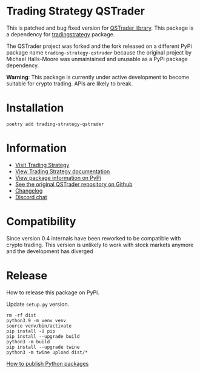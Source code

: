 # Trading Strategy QSTrader

This is patched and bug fixed version for [QSTrader library](https://github.com/mhallsmoore/qstrader). This package is a dependency for [tradingstrategy](https://github.com/tradingstrategy-ai/client) package.

The QSTrader project was forked and the fork released on a different PyPi package name `trading-strategy-qstrader` because the original project by Michael Halls-Moore was unmaintained and unusable as a PyPi package dependency.

**Warning**: This package is currently under active development to become suitable for crypto trading. APIs are likely to break.

# Installation

```shell
poetry add trading-strategy-qstrader
```

# Information

- [Visit Trading Strategy](https://tradingstrategy.ai)
- [View Trading Strategy documentation](https://tradingstrategy.ai/docs)
- [View package information on PyPi](https://pypi.org/project/trading-strategy-qstrader/)
- [See the original QSTrader repository on Github](https://github.com/mhallsmoore/qstrader)
- [Changelog](https://github.com/tradingstrategy-ai/qstrader/blob/master/CHANGELOG.md)
- [Discord chat](https://tradingstrategy.ai/community#discord)

# Compatibility

Since version 0.4 internals have been reworked to be compatible with crypto trading. This version is unlikely to work with stock markets anymore and the development has diverged

# Release 

How to release this package on PyPi.

Update `setup.py` version.

```shell
rm -rf dist
python3.9 -m venv venv
source venv/bin/activate
pip install -U pip
pip install --upgrade build    
python3 -m build
pip install --upgrade twine
python3 -m twine upload dist/*
```

[How to publish Python packages](https://packaging.python.org/tutorials/packaging-projects/)
